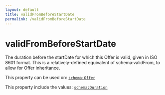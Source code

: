 ```yaml
---
layout: default
title: validFromBeforeStartDate
permalink: /validFromBeforeStartDate
---
```


# validFromBeforeStartDate
The duration before the startDate for which this Offer is valid, given in ISO 8601 format. This is a relatively-defined equivalent of schema:validFrom, to allow for Offer inheritance.

This property can be used on: [`schema:Offer`](https://schema.org/Offer)

This property include the values: [`schema:Duration`](https://schema.org/Duration)

